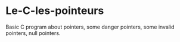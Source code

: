 # Le-C-les-pointeurs

Basic C program about pointers, some danger pointers, some invalid pointers, null pointers.
